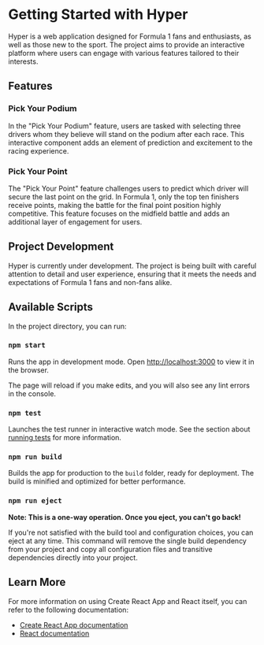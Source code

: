 # Getting Started with Hyper

Hyper is a web application designed for Formula 1 fans and enthusiasts, as well as those new to the sport. The project aims to provide an interactive platform where users can engage with various features tailored to their interests.

## Features

### Pick Your Podium
In the "Pick Your Podium" feature, users are tasked with selecting three drivers whom they believe will stand on the podium after each race. This interactive component adds an element of prediction and excitement to the racing experience.

### Pick Your Point
The "Pick Your Point" feature challenges users to predict which driver will secure the last point on the grid. In Formula 1, only the top ten finishers receive points, making the battle for the final point position highly competitive. This feature focuses on the midfield battle and adds an additional layer of engagement for users.

## Project Development
Hyper is currently under development. The project is being built with careful attention to detail and user experience, ensuring that it meets the needs and expectations of Formula 1 fans and non-fans alike.

## Available Scripts

In the project directory, you can run:

### `npm start`

Runs the app in development mode.
Open [http://localhost:3000](http://localhost:3000) to view it in the browser.

The page will reload if you make edits, and you will also see any lint errors in the console.

### `npm test`

Launches the test runner in interactive watch mode. See the section about [running tests](https://facebook.github.io/create-react-app/docs/running-tests) for more information.

### `npm run build`

Builds the app for production to the `build` folder, ready for deployment. The build is minified and optimized for better performance.

### `npm run eject`

**Note: This is a one-way operation. Once you eject, you can't go back!**

If you're not satisfied with the build tool and configuration choices, you can eject at any time. This command will remove the single build dependency from your project and copy all configuration files and transitive dependencies directly into your project.

## Learn More

For more information on using Create React App and React itself, you can refer to the following documentation:

- [Create React App documentation](https://facebook.github.io/create-react-app/docs/getting-started)
- [React documentation](https://reactjs.org/docs)
